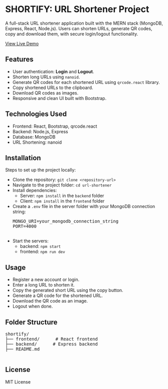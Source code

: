 <body>
  <h1>SHORTIFY: URL Shortener Project</h1>
  <p>
    A full-stack URL shortener application built with the MERN stack (MongoDB, Express, React, Node.js). Users can shorten URLs, generate QR codes, copy and download them, with secure login/logout functionality.
  </p>
   <a href="https://shortify-two.vercel.app" class="live-link" target="_blank">View Live Demo</a>

  <h2>Features</h2>
  <ul>
    <li>User authentication: <strong>Login</strong> and <strong>Logout</strong>.</li>
    <li>Shorten long URLs using <code>nanoid</code>.</li>
    <li>Generate QR codes for each shortened URL using <code>qrcode.react</code> library.</li>
    <li>Copy shortened URLs to the clipboard.</li>
    <li>Download QR codes as images.</li>
    <li>Responsive and clean UI built with Bootstrap.</li>
    <!-- <li>View a list of all shortened URLs for the logged-in user.</li> -->
  </ul>

  <h2>Technologies Used</h2>
  <ul>
    <li>Frontend: React, Bootstrap, qrcode.react</li>
    <li>Backend: Node.js, Express</li>
    <li>Database: MongoDB</li>
    <li>URL Shortening: nanoid</li>
  </ul>

  <h2>Installation</h2>
  <p>Steps to set up the project locally:</p>
  <ul>
    <li>Clone the repository: <code>git clone &lt;repository-url&gt;</code></li>
    <li>Navigate to the project folder: <code>cd url-shortener</code></li>
    <li>Install dependencies:
      <ul>
        <li>Server: <code>npm install</code> in the <code>backend</code> folder</li>
        <li>Client: <code>npm install</code> in the <code>frontend</code> folder</li>
      </ul>
    </li>
    <li>Create a <code>.env</code> file in the server folder with your MongoDB connection string:
      <pre>
MONGO_URI=your_mongodb_connection_string
PORT=4000
      </pre>
    </li>
    <li>Start the servers:
      <ul>
        <li>backend: <code>npm start</code></li>
        <li>frontend: <code>npm run dev</code></li>
      </ul>
    </li>
  </ul>

  <h2>Usage</h2>
  <ul>
    <li>Register a new account or login.</li>
    <li>Enter a long URL to shorten it.</li>
    <li>Copy the generated short URL using the copy button.</li>
    <li>Generate a QR code for the shortened URL.</li>
    <li>Download the QR code as an image.</li>
    <li>Logout when done.</li>
  </ul>

  <h2>Folder Structure</h2>
  <pre>
shortify/
├── frontend/      # React frontend
├── backend/      # Express backend
├── README.md
  </pre>

  <h2>License</h2>
  <p>MIT License</p>
</body>

